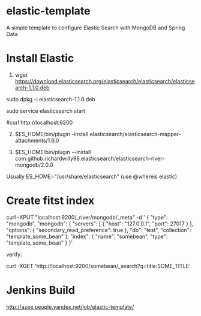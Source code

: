 elastic-template
==============
A simple template to configure Elastic Search with MongoDB and Spring Data

Install Elastic
==============
1. wget https://download.elasticsearch.org/elasticsearch/elasticsearch/elasticsearch-1.1.0.deb

sudo dpkg -i elasticsearch-1.1.0.deb

sudo service elasticsearch start

#curl http://localhost:9200

2. $ES_HOME/bin/plugin -install elasticsearch/elasticsearch-mapper-attachments/1.6.0

3. $ES_HOME/bin/plugin --install com.github.richardwilly98.elasticsearch/elasticsearch-river-mongodb/2.0.0

Usually ES_HOME="/usr/share/elasticsearch" (use @whereis elastic)


Create fitst index
==============

curl -XPUT "localhost:9200/_river/mongodb/_meta" -d '
{
"type": "mongodb",
"mongodb": {
"servers": [
{ "host": "127.0.0.1", "port": 27017 }
],
"options": { "secondary_read_preference": true },
"db": "test",
"collection": "template_some_bean"
},
"index": {
"name": "somebean",
"type": "template_some_bean"
}
}'


verify:

curl -XGET 'http://localhost:9200/somebean/_search?q=title:SOME_TITLE'



Jenkins Build
==============
http://azee.people.yandex.net/job/elastic-template/
